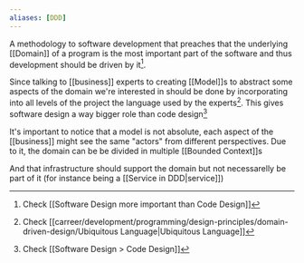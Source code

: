 ```yaml
---
aliases: [DDD]
---
```


A methodology to software development that preaches that the underlying [[Domain]] of a program is the most important part of the software and thus development should be driven by it[^3].

Since talking to [[business]] experts to creating [[Model]]s to abstract some aspects of the domain we're interested in should be done by incorporating into all levels of the project the language used by the experts[^1]. This gives software design a way bigger role than code design[^2]

It's important to notice that a model is not absolute, each aspect of the [[business]] might see the same "actors" from different perspectives. Due to it, the domain can be be divided in multiple [[Bounded Context]]s

And that infrastructure should support the domain but not necessarelly be part of it (for instance being a [[Service in DDD|service]])

[^1]: Check [[carreer/development/programming/design-principles/domain-driven-design/Ubiquitous Language|Ubiquitous Language]]

[^2]: Check [[Software Design > Code Design]]

[^3]: Check [[Software Design more important than Code Design]]
